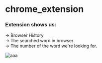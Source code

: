 # chrome_extension

### Extension shows us: <br>
-> Browser History  <br>
-> The searched word in browser  <br>
-> The number of the word we're looking for.


![aaa](https://user-images.githubusercontent.com/59448862/97589268-5dc52e80-1a0e-11eb-94b5-97b9474a4247.PNG)

